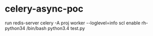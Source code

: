 # celery-async-poc
run redis-server
celery -A proj worker --loglevel=info 
scl enable rh-python34 /bin/bash
python3.4 test.py
